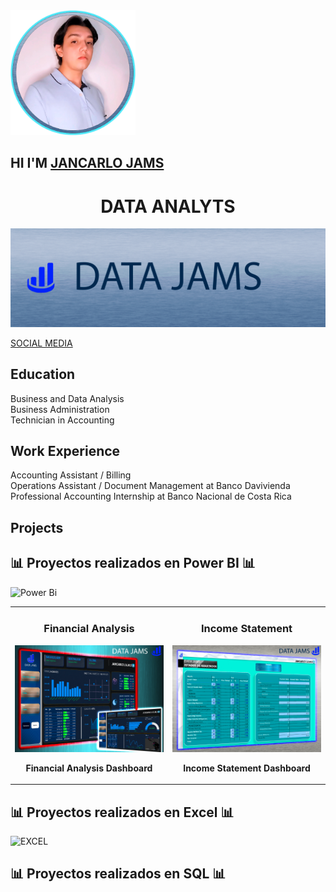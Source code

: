 <img src="TP1/Perfil%20circular.png" width="200" alt="Logo de Jancarlo Jams">
      <h2>HI I'M <a href="https://beacons.ai/data_jams">JANCARLO JAMS</a></h2>
  
<div align="center">
<h1 align="center">DATA ANALYTS</h1>
</div>
<img src="TP1/Banner 3.png">

[SOCIAL MEDIA](https://beacons.ai/data_jams)

## Education
Business and Data Analysis                                                                                                                                                   
Business Administration                                                                                                                                                      
Technician in Accounting                                                                                                                                                     

## Work Experience
Accounting Assistant / Billing                                                                                                                                                                                                
Operations Assistant / Document Management at Banco Davivienda                                                                                                                                                                
Professional Accounting Internship at Banco Nacional de Costa Rica                                                                                                                                                            

## Projects


## 📊 **Proyectos realizados en Power BI** 📊
![Power Bi](https://img.shields.io/badge/power_bi-F2C811?style=for-the-badge&logo=powerbi&logoColor=black)

<table>
<tr>
<td width="50%">
<h3 align="center">Financial Analysis</h3>
<div align="center">
<a href="https://app.powerbi.com/view?r=eyJrIjoiYWQ2YzJkNjEtZjJkNS00YjBlLTliODItMjQwY2Y0NDZjMjk3IiwidCI6ImRmODY3OWNkLWE4MGUtNDVkOC05OWFjLWM4M2VkN2ZmOTVhMCJ9" target="_blank"><img src="TP1/Miaturas/04 - Miniatura Finaciero enfocado en ingresos y gastos.png" width="240" height="171" alt="POWER BI"></a>

<strong>Financial Analysis Dashboard<strong>
                                                                                      
</td>

<td width="50%">
<h3 align="center">Income Statement</h3>
<div align="center">                                       
<a href="https://app.powerbi.com/view?r=eyJrIjoiZmU5NzMzY2EtMGRjZi00Mjg3LWEzZmUtMDc0ZTM5Mjg2Zjk1IiwidCI6ImRmODY3OWNkLWE4MGUtNDVkOC05OWFjLWM4M2VkN2ZmOTVhMCJ9" target="_blank"><img src="TP1/Miaturas/03 - Miniatura Income statement.png" width="240" height="171" alt="POWER BI"></a>

<strong>Income Statement Dashboard<strong>
</div>                                                             
</table>                                                                                 


## 📊 **Proyectos realizados en Excel** 📊
![EXCEL](https://img.shields.io/badge/Microsoft_Excel-217346?style=for-the-badge&logo=microsoft-excel&logoColor=white)

## 📊 **Proyectos realizados en SQL** 📊

